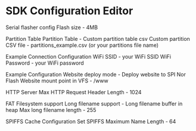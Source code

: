 # SDK Configuration Editor

Serial flasher config
Flash size - 4MB

Partition Table
Partition Table - Custom partition table csv
Custom partition CSV file - partitions_example.csv (or your partitions file name)

Example Connection Configuration
WiFi SSID - your WiFi SSID
WiFi Password - your WiFi password

Example Configuration
Website deploy mode - Deploy website to SPI Nor Flash
Website mount point in VFS - /www

HTTP Server
Max HTTP Request Header Length - 1024

FAT Filesystem support
Long filename support - Long filename buffer in heap
Max long filename length - 255

SPIFFS Cache Configuration
Set SPIFFS Maximum Name Length - 64

